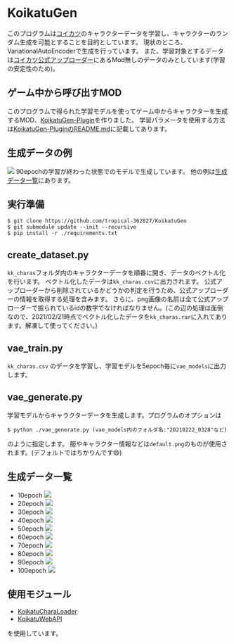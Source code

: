 # KoikatuGen

このプログラムは[コイカツ](http://www.illusion.jp/preview/koikatu/)のキャラクターデータを学習し、キャラクターのランダム生成を可能とすることを目的としています。
現状のところ、VariationalAutoEncoderで生成を行っています。
また、学習対象とするデータは[コイカツ公式アップローダー](http://up.illusion.jp/koikatu_upload/chara/)にあるMod無しのデータのみとしています(学習の安定性のため)。

## ゲーム中から呼び出すMOD
このプログラムで得られた学習モデルを使ってゲーム中からキャラクターを生成するMOD、[KoikatuGen-Plugin](https://github.com/tropical-362827/KoikatuGen-Plugin)を作りました。
学習パラメータを使用する方法は[KoikatuGen-PluginのREADME.md](https://github.com/tropical-362827/KoikatuGen-Plugin#koikatugen%E3%81%A7%E5%AD%A6%E7%BF%92%E3%81%97%E3%81%9F%E3%83%95%E3%82%A1%E3%82%A4%E3%83%AB%E3%82%92%E4%BD%BF%E3%81%86--using-parameters-trained-by-koikatugen)に記載してあります。

## 生成データの例
![](https://i.imgur.com/vxxCdqI.png)
90epochの学習が終わった状態でのモデルで生成しています。
他の例は[生成データ一覧](#生成データ一覧)にあります。

## 実行準備
```
$ git clone https://github.com/tropical-362827/KoikatuGen
$ git submodule update --init --recursive
$ pip install -r ./requirements.txt
```

## create_dataset.py

`kk_charas`フォルダ内のキャラクターデータを順番に開き、データのベクトル化を行います。
ベクトル化したデータは`kk_charas.csv`に出力されます。
公式アップローダーから削除されているかどうかの判定を行うため、公式アップローダーの情報を取得する処理を含みます。
さらに、png画像の名前は全て公式アップローダーで振られているidの数字でなければなりません。(この辺の処理は面倒なので、2021/02/21時点でベクトル化したデータを`kk_charas.rar`に入れてあります。解凍して使ってください。)

## vae_train.py

`kk_charas.csv` のデータを学習し、学習モデルを5epoch毎に`vae_models`に出力します。

## vae_generate.py

学習モデルからキャラクターデータを生成します。プログラムのオプションは
```
$ python ./vae_generate.py (vae_models内のフォルダ名:"20210222_0328"など)
```
のように指定します。
服やキャラクター情報などは`default.png`のものが使用されます。(デフォルトではちかりんです😄)

## 生成データ一覧
- 10epoch
![](https://i.imgur.com/cqoVZBf.png)
- 20epoch
![](https://i.imgur.com/JZTIaF2.png)
- 30epoch
![](https://i.imgur.com/v15ZKoA.png)
- 40epoch
![](https://i.imgur.com/oG7VA1R.png)
- 50epoch
![](https://i.imgur.com/y1CMgPO.png)
- 60epoch
![](https://i.imgur.com/z2G5VMp.png)
- 70epoch
![](https://i.imgur.com/U9duOlA.png)
- 80epoch
![](https://i.imgur.com/rSNlv5g.png)
- 90epoch
![](https://i.imgur.com/vxxCdqI.png)
- 100epoch
![](https://i.imgur.com/i47jVO9.png)

## 使用モジュール
- [KoikatuCharaLoader](https://github.com/great-majority/KoikatuCharaLoader)
- [KoikatuWebAPI](https://github.com/great-majority/KoikatuWebAPI)

を使用しています。

